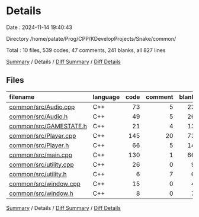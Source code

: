 # Details

Date : 2024-11-14 19:40:43

Directory /home/patate/Prog/CPP/KDevelopProjects/Snake/common/

Total : 10 files,  539 codes, 47 comments, 241 blanks, all 827 lines

[Summary](results.md) / Details / [Diff Summary](diff.md) / [Diff Details](diff-details.md)

## Files
| filename | language | code | comment | blank | total |
| :--- | :--- | ---: | ---: | ---: | ---: |
| [common/src/Audio.cpp](/common/src/Audio.cpp) | C++ | 73 | 5 | 23 | 101 |
| [common/src/Audio.h](/common/src/Audio.h) | C++ | 49 | 5 | 26 | 80 |
| [common/src/GAMESTATE.h](/common/src/GAMESTATE.h) | C++ | 21 | 4 | 13 | 38 |
| [common/src/Player.cpp](/common/src/Player.cpp) | C++ | 145 | 20 | 73 | 238 |
| [common/src/Player.h](/common/src/Player.h) | C++ | 66 | 5 | 14 | 85 |
| [common/src/main.cpp](/common/src/main.cpp) | C++ | 130 | 1 | 66 | 197 |
| [common/src/utility.cpp](/common/src/utility.cpp) | C++ | 26 | 0 | 9 | 35 |
| [common/src/utility.h](/common/src/utility.h) | C++ | 6 | 7 | 6 | 19 |
| [common/src/window.cpp](/common/src/window.cpp) | C++ | 15 | 0 | 4 | 19 |
| [common/src/window.h](/common/src/window.h) | C++ | 8 | 0 | 7 | 15 |

[Summary](results.md) / Details / [Diff Summary](diff.md) / [Diff Details](diff-details.md)